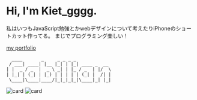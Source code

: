# Hi, I'm Kiet_gggg.

私はいつもJavaScript勉強とかwebデザインについて考えたりiPhoneのショートカット作ってる。
まじでプログラミング楽しい！

[my portfolio](https://codepen.io/Gabillan/pen/gOEambW)

```
  ____       _     _ _ _ _
 / ___| ____| |__ |_| | |_| ____ _  __
| |  _ / _  |  _ \ _| | |_ / _  | |/  \
| |_| | (_| | |_) | | | | | (_| |  /| |
 \____|\____|____/|_|_|_|_|\____|_| |_|
```

![card](https://github-readme-stats.vercel.app/api?username=Gabillan&show_icons=true)
![card](https://github-readme-stats.vercel.app/api/top-langs/?username=Gabillan&layout=compact)
